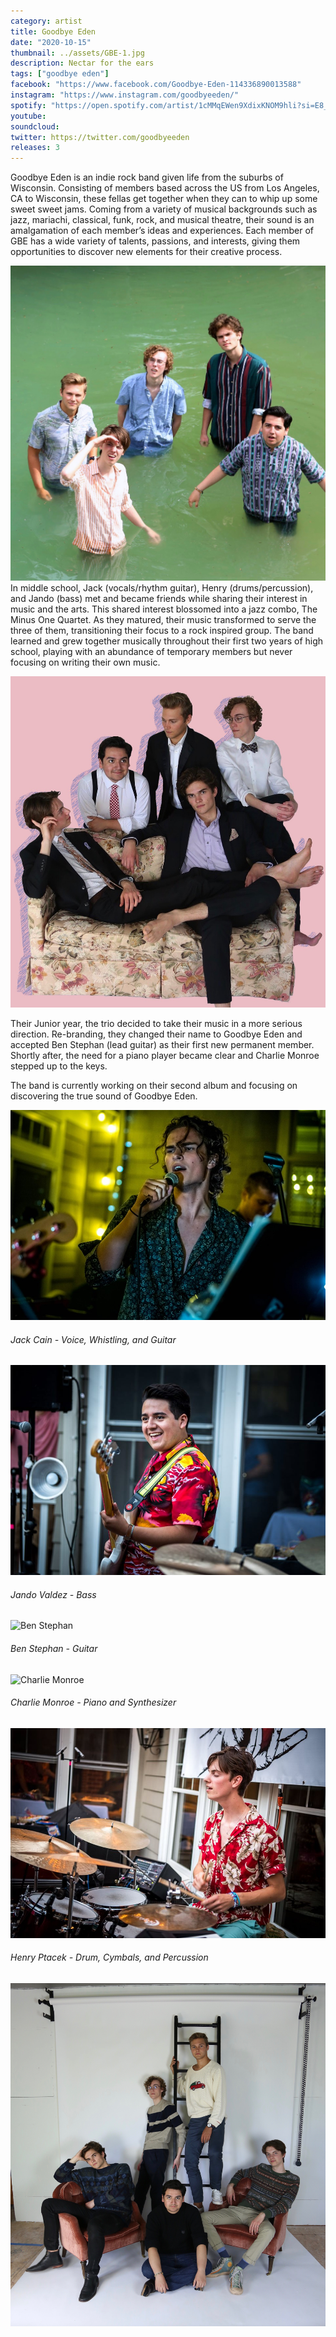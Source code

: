 ```yaml
---
category: artist
title: Goodbye Eden
date: "2020-10-15"
thumbnail: ../assets/GBE-1.jpg
description: Nectar for the ears
tags: ["goodbye eden"]
facebook: "https://www.facebook.com/Goodbye-Eden-114336890013588"
instagram: "https://www.instagram.com/goodbyeeden/"
spotify: "https://open.spotify.com/artist/1cMMqEWen9XdixKNOM9hli?si=E8_dPNdbQ0i9stqBNnONzw"
youtube:
soundcloud:
twitter: https://twitter.com/goodbyeeden
releases: 3
---
```


Goodbye Eden is an indie rock band given life from the suburbs of Wisconsin. Consisting of members based across the US from Los Angeles, CA to Wisconsin, these fellas get together when they can to whip up some sweet sweet jams. Coming from a variety of musical backgrounds such as jazz, mariachi, classical, funk, rock, and musical theatre, their sound is an amalgamation of each member’s ideas and experiences. Each member of GBE has a wide variety of talents, passions, and interests, giving them opportunities to discover new elements for their creative process.

![Goodbye Eden](../assets/GBE-3.png)
In middle school, Jack (vocals/rhythm guitar), Henry (drums/percussion), and Jando (bass) met and became friends while sharing their interest in music and the arts. This shared interest blossomed into a jazz combo, The Minus One Quartet. As they matured, their music transformed to serve the three of them, transitioning their focus to a rock inspired group. The band learned and grew together musically throughout their first two years of high school, playing with an abundance of temporary members but never focusing on writing their own music.

![Goodbye Eden](../assets/GBE.jpg)

Their Junior year, the trio decided to take their music in a more serious direction. Re-branding, they changed their name to Goodbye Eden and accepted Ben Stephan (lead guitar) as their first new permanent member. Shortly after, the need for a piano player became clear and Charlie Monroe stepped up to the keys.

The band is currently working on their second album and focusing on discovering the true sound of Goodbye Eden.

![Jack Cain](../assets/jack.jpg)

<h6>Jack Cain - Voice, Whistling, and Guitar</h6>

![Jando Valdez](../assets/jando.jpg)

<h6>Jando Valdez - Bass</h6>

![Ben Stephan](../assets/ben.jpg)

<h6>Ben Stephan - Guitar</h6>

![Charlie Monroe](../assets/charlie.jpg)

<h6>Charlie Monroe - Piano and Synthesizer </h6>

![Henry Ptacek](../assets/henry.jpg)

<h6>Henry Ptacek - Drum, Cymbals, and Percussion</h6>

![Goodbye Eden](../assets/GBE-2.jpeg)
